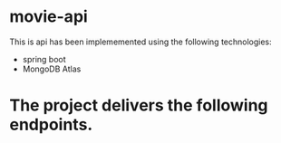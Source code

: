 # movie-api
This is api has been implememented using the following technologies:
* spring boot
* MongoDB Atlas
# The project delivers the following endpoints.
